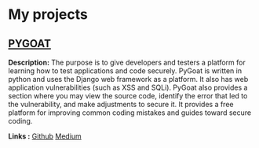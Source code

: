 # My projects

## [PYGOAT](/projects/pygoat)

**Description:** The purpose is to give developers and testers a platform for learning how to test applications and code securely. PyGoat is written in python and uses the Django web framework as a platform. It also has web application vulnerabilities (such as XSS and SQLi). PyGoat also provides a section where you may view the source code, identify the error that led to the vulnerability, and make adjustments to secure it. It provides a free platform for improving common coding mistakes and guides toward secure coding.

**Links :** [Github](https://github.com/RupakBiswas-2304/pygoat)
[Medium](https://medium.com/@rupakbiswas2304/update-upgrade-owasp-pygoat-final-report-gsoc22-a376b0659433)
#

